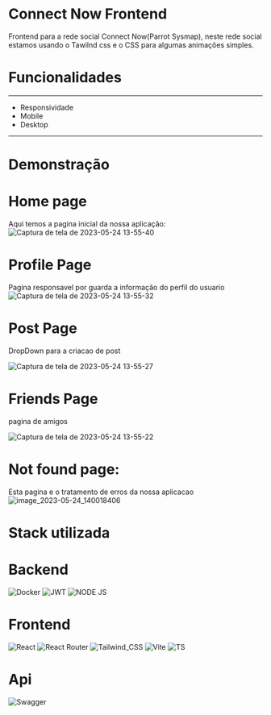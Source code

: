 # Connect Now Frontend

Frontend para a rede social Connect Now(Parrot Sysmap), neste rede social estamos usando o Tawilnd css e o CSS para algumas animações simples.

# **Funcionalidades**

---

- Responsividade
- Mobile
- Desktop

---

# Demonstração

# Home page

Aqui temos a pagina inicial da nossa aplicação:
![Captura de tela de 2023-05-24 13-55-40](https://github.com/bc-fullstack-03/Bene-Tesla-Frontend/assets/78994881/ea921487-b75a-448d-8440-84cdcf31fb1e)

# Profile Page
Pagina responsavel por guarda a informação do perfil do usuario
![Captura de tela de 2023-05-24 13-55-32](https://github.com/bc-fullstack-03/Bene-Tesla-Frontend/assets/78994881/128f68ec-4640-46e1-b3c0-a0e8d105dcb1)

# Post Page
DropDown para a criacao de post

![Captura de tela de 2023-05-24 13-55-27](https://github.com/bc-fullstack-03/Bene-Tesla-Frontend/assets/78994881/d160b25e-f4e4-4b19-97d7-644d3ed29db6)

# Friends Page 
pagina de amigos

![Captura de tela de 2023-05-24 13-55-22](https://github.com/bc-fullstack-03/Bene-Tesla-Frontend/assets/78994881/a4fb43c3-7754-4c90-848d-e8b75f8a143c)

# Not found page:
Esta pagina e o tratamento de erros da nossa aplicacao
![image_2023-05-24_140018406](https://github.com/bc-fullstack-03/Bene-Tesla-Frontend/assets/78994881/0377033e-cfa8-4be7-bab8-17981a829f3f)

# Stack utilizada
# Backend
![Docker](https://img.shields.io/badge/Docker-2CA5E0?style=for-the-badge&logo=docker&logoColor=white)
![JWT](https://img.shields.io/badge/JWT-000000?style=for-the-badge&logo=JSON%20web%20tokens&logoColor=white)
![NODE JS](https://img.shields.io/badge/Node.js-339933?style=for-the-badge&logo=nodedotjs&logoColor=white)

# Frontend
![React](https://img.shields.io/badge/React-20232A?style=for-the-badge&logo=react&logoColor=61DAFB)
![React Router](https://img.shields.io/badge/React_Router-CA4245?style=for-the-badge&logo=react-router&logoColor=white)
![Tailwind_CSS](https://img.shields.io/badge/Tailwind_CSS-38B2AC?style=for-the-badge&logo=tailwind-css&logoColor=white)
![Vite](https://img.shields.io/badge/Vite-B73BFE?style=for-the-badge&logo=vite&logoColor=FFD62E)
![TS](https://img.shields.io/badge/TypeScript-007ACC?style=for-the-badge&logo=typescript&logoColor=white)

# Api
![Swagger](https://img.shields.io/badge/Swagger-85EA2D?style=for-the-badge&logo=Swagger&logoColor=white)
